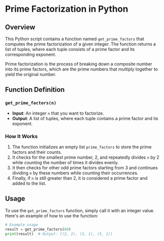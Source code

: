 # Prime Factorization in Python

## Overview

This Python script contains a function named `get_prime_factors` that computes the prime factorization of a given integer. The function returns a list of tuples, where each tuple consists of a prime factor and its corresponding exponent.

Prime factorization is the process of breaking down a composite number into its prime factors, which are the prime numbers that multiply together to yield the original number.

## Function Definition

### `get_prime_factors(n)`

- **Input**: An integer `n` that you want to factorize.
- **Output**: A list of tuples, where each tuple contains a prime factor and its exponent.

### How It Works

1. The function initializes an empty list `prime_factors` to store the prime factors and their counts.
2. It checks for the smallest prime number, 2, and repeatedly divides `n` by 2 while counting the number of times it divides evenly.
3. It then checks for other odd prime factors starting from 3 and continues dividing `n` by these numbers while counting their occurrences.
4. Finally, if `n` is still greater than 2, it is considered a prime factor and added to the list.

## Usage

To use the `get_prime_factors` function, simply call it with an integer value. Here's an example of how to use the function:

```python
# Example usage
result = get_prime_factors(60)
print(result)  # Output: [(2, 2), (3, 1), (5, 1)]

